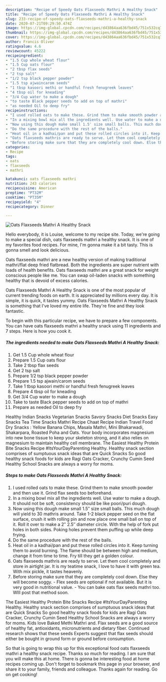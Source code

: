 ```yaml
---
description: "Recipe of Speedy Oats Flaxseeds Mathri A Healthy Snack"
title: "Recipe of Speedy Oats Flaxseeds Mathri A Healthy Snack"
slug: 233-recipe-of-speedy-oats-flaxseeds-mathri-a-healthy-snack
date: 2020-07-21T09:29:50.474Z
image: https://img-global.cpcdn.com/recipes/d43864aa636fbd45/751x532cq70/oats-flaxseeds-mathri-a-healthy-snack-recipe-main-photo.jpg
thumbnail: https://img-global.cpcdn.com/recipes/d43864aa636fbd45/751x532cq70/oats-flaxseeds-mathri-a-healthy-snack-recipe-main-photo.jpg
cover: https://img-global.cpcdn.com/recipes/d43864aa636fbd45/751x532cq70/oats-flaxseeds-mathri-a-healthy-snack-recipe-main-photo.jpg
author: Francis Oliver
ratingvalue: 4.6
reviewcount: 45222
recipeingredient:
- "1.5 Cup whole wheat flour"
- "1.5 Cup oats flour"
- "2 tbsp flax seeds"
- "2 tsp salt"
- "1/2 tsp black pepper powder"
- "1.5 tsp ajwaincarom seeds"
- "1 tbsp kasoori methi or handful fresh fenugreek leaves"
- "4 tbsp oil for kneading"
- "3/4 Cup water to make a dough"
- "to taste Black pepper seeds to add on top of mathri"
- "as needed Oil to deep fry"
recipeinstructions:
- "I used rolled oats to make these. Grind them to make smooth powder and then use it. Grind flax seeds too beforehand."
- "In a mixing bowl mix all the ingredients well. Use water to make a dough. It should not be soft, consistency should be like poori/puri dough."
- "Now using this dough make small 1.5″ size small balls. This much dough will yield to 30 mathris around. Take 1-2 black pepper seed on the flat surface, crush it with rolling pin and now place one small ball on top of it. Roll it over to make a 2″ 2.5″ diameter circle. With the help of fork put holes in both sides. Poking holes prevent them puffing up while deep frying."
- "Do the same procedure with the rest of the balls."
- "Heat oil in a kadhai/pan and put these rolled circles into it. Keep turning them to avoid burning. The flame should be between high and medium, change it from time to time. Fry till they get a golden colour."
- "Oats flaxseeds mathris are ready to serve. Let them cool completely and store in airtight jar. It is my teatime snack, I love to have it with green tea. With mix pickle, it tastes heavenly."
- "Before storing make sure that they are completely cool down. Else they will become soggy. Flex seeds are optional if not available. But it is very good in nutritional value. You can bake oats flax seeds mathri too. WIll post that method soon."
categories:
- Recipe
tags:
- oats
- flaxseeds
- mathri

katakunci: oats flaxseeds mathri 
nutrition: 243 calories
recipecuisine: American
preptime: "PT32M"
cooktime: "PT35M"
recipeyield: "4"
recipecategory: Dinner

---
```



![Oats Flaxseeds Mathri A Healthy Snack](https://img-global.cpcdn.com/recipes/d43864aa636fbd45/751x532cq70/oats-flaxseeds-mathri-a-healthy-snack-recipe-main-photo.jpg)

Hello everybody, it is Louise, welcome to my recipe site. Today, we're going to make a special dish, oats flaxseeds mathri a healthy snack. It is one of my favorites food recipes. For mine, I'm gonna make it a bit tasty. This is gonna smell and look delicious.

Oats flaxseeds mathri are a new healthy version of making traditional mathri/flat deep fried flatbread. Both the ingredients are super nutrient with loads of health benefits. Oats flaxseeds mathri are a great snack for weight conscious people like me. You can swap oil-laden snacks with something healthy that is devoid of excess calories.

Oats Flaxseeds Mathri A Healthy Snack is one of the most popular of current trending foods on earth. It is appreciated by millions every day. It is simple, it is quick, it tastes yummy. Oats Flaxseeds Mathri A Healthy Snack is something that I've loved my entire life. They're fine and they look fantastic.


To begin with this particular recipe, we have to prepare a few components. You can have oats flaxseeds mathri a healthy snack using 11 ingredients and 7 steps. Here is how you cook it.

<!--inarticleads1-->

##### The ingredients needed to make Oats Flaxseeds Mathri A Healthy Snack:

1. Get 1.5 Cup whole wheat flour
1. Prepare 1.5 Cup oats flour
1. Take 2 tbsp flax seeds
1. Get 2 tsp salt
1. Prepare 1/2 tsp black pepper powder
1. Prepare 1.5 tsp ajwain/carom seeds
1. Take 1 tbsp kasoori methi or handful fresh fenugreek leaves
1. Prepare 4 tbsp oil for kneading
1. Get 3/4 Cup water to make a dough
1. Take to taste Black pepper seeds to add on top of mathri
1. Prepare as needed Oil to deep fry


Healthy Indian Snacks Vegetarian Snacks Savory Snacks Diet Snacks Easy Snacks Tea Time Snacks Mathri Recipe Chaat Recipe Indian Travel Food Dry Snacks : Yellow Banana Chips, Masala Mathri, Mini Bhakarwadi, Shakarpara, Roasted Poha and Oats. Your body incorporates magnesium into new bone tissue to keep your skeleton strong, and it also relies on magnesium to maintain healthy cell membrane. The Easiest Healthy Protein Bite Snacks Recipe #ItsYourDayParenting Healthy. Healthy snack section comprises of sumptuous snack ideas that are Quick Snacks So good healthy snack foods for kids are Ragi Oats Cracker, Crunchy Cumin Seed Healthy School Snacks are always a worry for moms. 

<!--inarticleads2-->

##### Steps to make Oats Flaxseeds Mathri A Healthy Snack:

1. I used rolled oats to make these. Grind them to make smooth powder and then use it. Grind flax seeds too beforehand.
1. In a mixing bowl mix all the ingredients well. Use water to make a dough. It should not be soft, consistency should be like poori/puri dough.
1. Now using this dough make small 1.5″ size small balls. This much dough will yield to 30 mathris around. Take 1-2 black pepper seed on the flat surface, crush it with rolling pin and now place one small ball on top of it. Roll it over to make a 2″ 2.5″ diameter circle. With the help of fork put holes in both sides. Poking holes prevent them puffing up while deep frying.
1. Do the same procedure with the rest of the balls.
1. Heat oil in a kadhai/pan and put these rolled circles into it. Keep turning them to avoid burning. The flame should be between high and medium, change it from time to time. Fry till they get a golden colour.
1. Oats flaxseeds mathris are ready to serve. Let them cool completely and store in airtight jar. It is my teatime snack, I love to have it with green tea. With mix pickle, it tastes heavenly.
1. Before storing make sure that they are completely cool down. Else they will become soggy. - Flex seeds are optional if not available. But it is very good in nutritional value. - You can bake oats flax seeds mathri too. WIll post that method soon.


The Easiest Healthy Protein Bite Snacks Recipe #ItsYourDayParenting Healthy. Healthy snack section comprises of sumptuous snack ideas that are Quick Snacks So good healthy snack foods for kids are Ragi Oats Cracker, Crunchy Cumin Seed Healthy School Snacks are always a worry for moms. Kids love Baked Methi Mathri and. Flax seeds are a good source of healthy fat, antioxidants, micronutrients and dietary fiber. Continued research shows that these seeds Experts suggest that flax seeds should either be bought in ground form or ground before consumption. 

So that is going to wrap this up for this exceptional food oats flaxseeds mathri a healthy snack recipe. Thanks so much for reading. I am sure that you will make this at home. There is gonna be interesting food at home recipes coming up. Don't forget to bookmark this page in your browser, and share it to your family, friends and colleague. Thanks again for reading. Go on get cooking!
